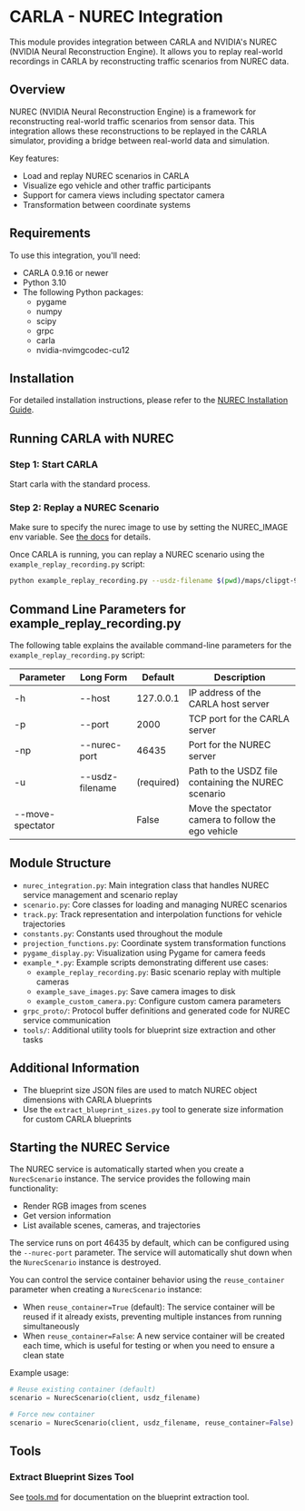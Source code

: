 # CARLA - NUREC Integration

This module provides integration between CARLA and NVIDIA's NUREC (NVIDIA Neural Reconstruction Engine). It allows you to replay real-world recordings in CARLA by reconstructing traffic scenarios from NUREC data.

## Overview

NUREC (NVIDIA Neural Reconstruction Engine) is a framework for reconstructing real-world traffic scenarios from sensor data. This integration allows these reconstructions to be replayed in the CARLA simulator, providing a bridge between real-world data and simulation.

Key features:
- Load and replay NUREC scenarios in CARLA
- Visualize ego vehicle and other traffic participants
- Support for camera views including spectator camera
- Transformation between coordinate systems

## Requirements

To use this integration, you'll need:

- CARLA 0.9.16 or newer
- Python 3.10
- The following Python packages:
  - pygame
  - numpy
  - scipy
  - grpc
  - carla
  - nvidia-nvimgcodec-cu12

## Installation

For detailed installation instructions, please refer to the [NUREC Installation Guide](../../../Docs/nvidia_nurec.md).

## Running CARLA with NUREC

### Step 1: Start CARLA

Start carla with the standard process.

### Step 2: Replay a NUREC Scenario

Make sure to specify the nurec image to use by setting the NUREC_IMAGE env variable. See [the docs](../../../Docs/nvidia_nurec.md) for details.

Once CARLA is running, you can replay a NUREC scenario using the `example_replay_recording.py` script:

```bash
python example_replay_recording.py --usdz-filename $(pwd)/maps/clipgt-9e849eeb-073f-424c-838c-493b56c806fb.usdz --move-spectator
```

## Command Line Parameters for example_replay_recording.py

The following table explains the available command-line parameters for the `example_replay_recording.py` script:

| Parameter | Long Form | Default | Description |
|-----------|-----------|---------|-------------|
| -h | --host | 127.0.0.1 | IP address of the CARLA host server |
| -p | --port | 2000 | TCP port for the CARLA server |
| -np | --nurec-port | 46435 | Port for the NUREC server |
| -u | --usdz-filename | (required) | Path to the USDZ file containing the NUREC scenario |
| --move-spectator | | False | Move the spectator camera to follow the ego vehicle |

## Module Structure

- `nurec_integration.py`: Main integration class that handles NUREC service management and scenario replay
- `scenario.py`: Core classes for loading and managing NUREC scenarios
- `track.py`: Track representation and interpolation functions for vehicle trajectories
- `constants.py`: Constants used throughout the module
- `projection_functions.py`: Coordinate system transformation functions
- `pygame_display.py`: Visualization using Pygame for camera feeds
- `example_*.py`: Example scripts demonstrating different use cases:
  - `example_replay_recording.py`: Basic scenario replay with multiple cameras
  - `example_save_images.py`: Save camera images to disk
  - `example_custom_camera.py`: Configure custom camera parameters
- `grpc_proto/`: Protocol buffer definitions and generated code for NUREC service communication
- `tools/`: Additional utility tools for blueprint size extraction and other tasks

## Additional Information

- The blueprint size JSON files are used to match NUREC object dimensions with CARLA blueprints
- Use the `extract_blueprint_sizes.py` tool to generate size information for custom CARLA blueprints

## Starting the NUREC Service

The NUREC service is automatically started when you create a `NurecScenario` instance. The service provides the following main functionality:
- Render RGB images from scenes
- Get version information
- List available scenes, cameras, and trajectories

The service runs on port 46435 by default, which can be configured using the `--nurec-port` parameter. The service will automatically shut down when the `NurecScenario` instance is destroyed.

You can control the service container behavior using the `reuse_container` parameter when creating a `NurecScenario` instance:
- When `reuse_container=True` (default): The service container will be reused if it already exists, preventing multiple instances from running simultaneously
- When `reuse_container=False`: A new service container will be created each time, which is useful for testing or when you need to ensure a clean state

Example usage:
```python
# Reuse existing container (default)
scenario = NurecScenario(client, usdz_filename)

# Force new container
scenario = NurecScenario(client, usdz_filename, reuse_container=False)
```

## Tools

### Extract Blueprint Sizes Tool
See [tools.md](tools.md) for documentation on the blueprint extraction tool.

